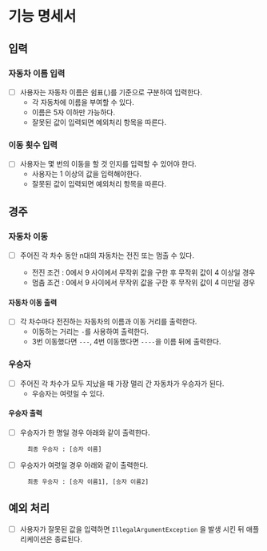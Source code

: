 # 기능 명세서

## 입력

### 자동차 이름 입력



- [ ] 사용자는 자동차 이름은 쉼표(,)를 기준으로 구분하여 입력한다.
    - 각 자동차에 이름을 부여할 수 있다.
    - 이름은 5자 이하만 가능하다.
    - 잘못된 값이 입력되면 예외처리 항목을 따른다.



### 이동 횟수 입력

- [ ] 사용자는 몇 번의 이동을 할 것 인지를 입력할 수 있어야 한다.
  - 사용자는 1 이상의 값을 입력해야한다.
  - 잘못된 값이 입력되면 예외처리 항목을 따른다.


## 경주

### 자동차 이동

- [ ] 주어진 각 차수 동안 n대의 자동차는 전진 또는 멈출 수 있다.

  - 전진 조건 : 0에서 9 사이에서 무작위 값을 구한 후 무작위 값이 4 이상일 경우
  - 멈춤 조건 : 0에서 9 사이에서 무작위 값을 구한 후 무작위 값이 4 미만일 경우


#### 자동차 이동 출력
- [ ] 각 차수마다 전진하는 자동차의 이름과 이동 거리를 출력한다.
  - 이동하는 거리는 `-`를 사용하여 출력한다.
  - 3번 이동했다면 `---`, 4번 이동했다면 `----`을 이름 뒤에 출력한다.


### 우승자

- [ ] 주어진 각 차수가 모두 지났을 때 가장 멀리 간 자동차가 우승자가 된다.
  - 우승자는 여럿일 수 있다.

#### 우승자 출력

- [ ] 우승자가 한 명일 경우 아래와 같이 출력한다.

        최종 우승자 : [승자 이름]


- [ ] 우승자가 여럿일 경우 아래와 같이 출력한다.

        최종 우승자 : [승자 이름1], [승자 이름2]

## 예외 처리

- [ ] 사용자가 잘못된 값을 입력하면 `IllegalArgumentException` 을 발생 시킨 뒤 애플리케이션은 종료된다.